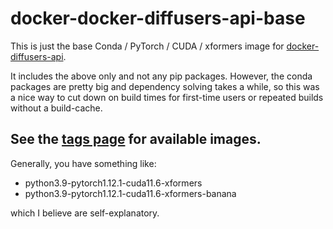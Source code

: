 # docker-docker-diffusers-api-base

This is just the base Conda / PyTorch / CUDA / xformers image for 
[docker-diffusers-api](https://github.com/kiri-art/docker-diffusers-api).

It includes the above only and not any pip packages.  However, the conda
packages are pretty big and dependency solving takes a while, so this
was a nice way to cut down on build times for first-time users or
repeated builds without a build-cache.

## See the [tags page](https://hub.docker.com/r/gadicc/diffusers-api-base/tags) for available images.

Generally, you have something like:

* python3.9-pytorch1.12.1-cuda11.6-xformers
* python3.9-pytorch1.12.1-cuda11.6-xformers-banana

which I believe are self-explanatory.

